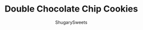 ---
layout: ../../layouts/MarkdownPostLayout.astro
title: Double Chocolate Chip Cookies
author: ShugarySweets
pubDate: 2019-05-08
description: "Double Chocolate Chip Cookies are the perfect chewy cookie recipe dunked in rich dark chocolate. Once you try them youll realize this is the only way to make them!"
image_url: https://www.shugarysweets.com/wp-content/uploads/2012/04/chocolate-dipped-cookies-6.jpg
tags: ["Cookies","American"]
calories: 138
protein: 2
carbohydrates: 21
fats: 5
fiber: 1
ingredients: ["1 ½ cup Crisco (butter flavored)"," 2 ½ cups light brown sugar, packed"," ¼ cup milk"," 2 Tbsp vanilla extract"," 2 large eggs"," 3 ½ cups all-purpose flour"," 1 tsp kosher salt"," 1 ½ tsp baking soda"," 18 oz milk chocolate morsels"," 24 oz chocolate candy bark, for dipping"]
serves: 6
time: "20 minutes"
prepTime: "10 minutes"
instructions: ["Preheat oven to 375 degrees F. Line a baking sheet with parchment paper. Set aside.","Combine crisco, sugar, milk and vanilla. Beat in eggs. Add dry ingredients and combine thoroughly. Add in morsels.","To make these two-bite sized, I used a small one tablespoon scoop.","Bake for 8-11 minutes, until lightly browned on top. Remove from oven and cool on wire rack.","Melt chocolate bark according to package directions. Dip bottoms of cookies in chocolate and lay (chocolate side down) directly on parchment paper. Allow to set (about 15 minutes). Store covered."]
nutrition: ["138 calories","21 grams carbohydrates","9 milligrams cholesterol","5 grams fat","1 grams fiber","2 grams protein","3 grams saturated fat","76 milligrams sodium","15 grams sugar","0 grams trans fat","2 grams unsaturated fat"]
---